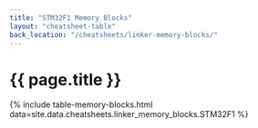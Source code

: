 ```yaml
---
title: "STM32F1 Memory Blocks"
layout: "cheatsheet-table"
back_location: "/cheatsheets/linker-memory-blocks/"
---
```


# {{ page.title }}

{% include table-memory-blocks.html data=site.data.cheatsheets.linker_memory_blocks.STM32F1 %}
